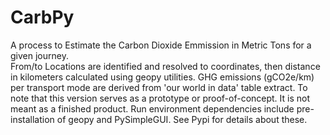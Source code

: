 # CarbPy
A process to Estimate the Carbon Dioxide Emmission in Metric Tons for a given journey.  
From/to Locations are identified and resolved to coordinates, then distance in kilometers calculated using geopy utilities.
GHG emissions (gCO2e/km) per transport mode are derived from 'our world in data' table extract.
To note that this version serves as a prototype or proof-of-concept. It is not meant as a finished product. 
Run environment dependencies include pre-installation of geopy and PySimpleGUI. See Pypi for details about these.
